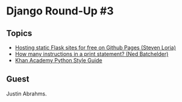 # Django Round-Up #3

## Topics

* [Hosting static Flask sites for free on Github Pages (Steven Loria)](http://www.stevenloria.com/hosting-static-flask-sites-for-free-on-github-pages/)
* [How many instructions in a print statement? (Ned Batchelder)](http://nedbatchelder.com/blog/201307/how_many_instructions_in_a_print_statement.html)
* [Khan Academy Python Style Guide](https://sites.google.com/a/khanacademy.org/forge/for-developers/styleguide/python)

## Guest
Justin Abrahms.
